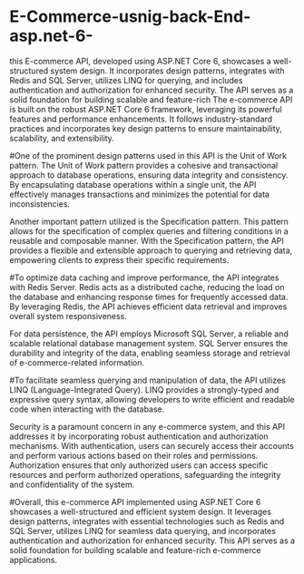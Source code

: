 # E-Commerce-usnig-back-End-asp.net-6-
 this E-commerce API, developed using ASP.NET Core 6, showcases a well-structured system design. It incorporates design patterns, integrates with Redis and SQL Server, utilizes LINQ for querying, and includes authentication and authorization for enhanced security. The API serves as a solid foundation for building scalable and feature-rich 
The e-commerce API is built on the robust ASP.NET Core 6 framework, leveraging its powerful features and performance enhancements. It follows industry-standard practices and incorporates key design patterns to ensure maintainability, scalability, and extensibility.

#One of the prominent design patterns used in this API is the Unit of Work pattern. The Unit of Work pattern provides a cohesive and transactional approach to database operations, ensuring data integrity and consistency. By encapsulating database operations within a single unit, the API effectively manages transactions and minimizes the potential for data inconsistencies.

Another important pattern utilized is the Specification pattern. This pattern allows for the specification of complex queries and filtering conditions in a reusable and composable manner. With the Specification pattern, the API provides a flexible and extensible approach to querying and retrieving data, empowering clients to express their specific requirements.

#To optimize data caching and improve performance, the API integrates with Redis Server. Redis acts as a distributed cache, reducing the load on the database and enhancing response times for frequently accessed data. By leveraging Redis, the API achieves efficient data retrieval and improves overall system responsiveness.

For data persistence, the API employs Microsoft SQL Server, a reliable and scalable relational database management system. SQL Server ensures the durability and integrity of the data, enabling seamless storage and retrieval of e-commerce-related information.

#To facilitate seamless querying and manipulation of data, the API utilizes LINQ (Language-Integrated Query). LINQ provides a strongly-typed and expressive query syntax, allowing developers to write efficient and readable code when interacting with the database.

Security is a paramount concern in any e-commerce system, and this API addresses it by incorporating robust authentication and authorization mechanisms. With authentication, users can securely access their accounts and perform various actions based on their roles and permissions. Authorization ensures that only authorized users can access specific resources and perform authorized operations, safeguarding the integrity and confidentiality of the system.

#Overall, this e-commerce API implemented using ASP.NET Core 6 showcases a well-structured and efficient system design. It leverages design patterns, integrates with essential technologies such as Redis and SQL Server, utilizes LINQ for seamless data querying, and incorporates authentication and authorization for enhanced security. This API serves as a solid foundation for building scalable and feature-rich e-commerce applications.
